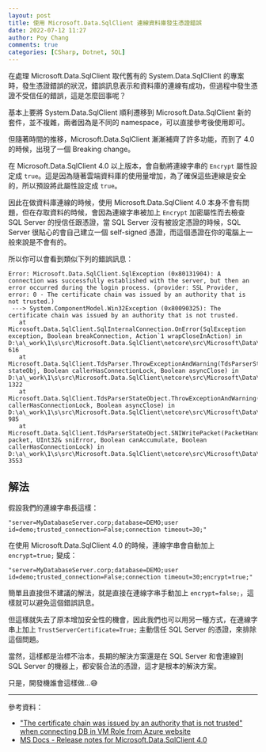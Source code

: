 ```yaml
---
layout: post
title: 使用 Microsoft.Data.SqlClient 連線資料庫發生憑證錯誤
date: 2022-07-12 11:27
author: Poy Chang
comments: true
categories: [CSharp, Dotnet, SQL]
---
```


在處理 Microsoft.Data.SqlClient 取代舊有的 System.Data.SqlClient 的專案時，發生憑證錯誤的狀況，錯誤訊息表示和資料庫的連線有成功，但過程中發生憑證不受信任的錯誤，這是怎麼回事呢？

基本上要將 System.Data.SqlClient 順利遷移到 Microsoft.Data.SqlClient 新的套件，並不複雜，兩者因為是不同的 namespace，可以直接參考後使用即可。

但隨著時間的推移，Microsoft.Data.SqlClient 漸漸補齊了許多功能，而到了 4.0 的時候，出現了一個 Breaking change。

在 Microsoft.Data.SqlClient 4.0 以上版本，會自動將連線字串的 `Encrypt` 屬性設定成 `true`。這是因為隨著雲端資料庫的使用量增加，為了確保這些連線是安全的，所以預設將此屬性設定成 `true`。

因此在做資料庫連線的時候，使用 Microsoft.Data.SqlClient 4.0 本身不會有問題，但在存取資料的時候，會因為連線字串被加上 `Encrypt` 加密屬性而去檢查 SQL Server 的授信任跟憑證，當 SQL Server 沒有被設定憑證的時候，SQL Server 很貼心的會自己建立一個 self-signed 憑證，而這個憑證在你的電腦上一般來說是不會有的。

所以你可以會看到類似下列的錯誤訊息：

```log
Error: Microsoft.Data.SqlClient.SqlException (0x80131904): A connection was successfully established with the server, but then an error occurred during the login process. (provider: SSL Provider, error: 0 - The certificate chain was issued by an authority that is not trusted.)
 ---> System.ComponentModel.Win32Exception (0x80090325): The certificate chain was issued by an authority that is not trusted.
   at Microsoft.Data.SqlClient.SqlInternalConnection.OnError(SqlException exception, Boolean breakConnection, Action`1 wrapCloseInAction) in D:\a\_work\1\s\src\Microsoft.Data.SqlClient\netcore\src\Microsoft\Data\SqlClient\SqlInternalConnection.cs:line 616
   at Microsoft.Data.SqlClient.TdsParser.ThrowExceptionAndWarning(TdsParserStateObject stateObj, Boolean callerHasConnectionLock, Boolean asyncClose) in D:\a\_work\1\s\src\Microsoft.Data.SqlClient\netcore\src\Microsoft\Data\SqlClient\TdsParser.cs:line 1322
   at Microsoft.Data.SqlClient.TdsParserStateObject.ThrowExceptionAndWarning(Boolean callerHasConnectionLock, Boolean asyncClose) in D:\a\_work\1\s\src\Microsoft.Data.SqlClient\netcore\src\Microsoft\Data\SqlClient\TdsParserStateObject.cs:line 985
   at Microsoft.Data.SqlClient.TdsParserStateObject.SNIWritePacket(PacketHandle packet, UInt32& sniError, Boolean canAccumulate, Boolean callerHasConnectionLock) in D:\a\_work\1\s\src\Microsoft.Data.SqlClient\netcore\src\Microsoft\Data\SqlClient\TdsParserStateObject.cs:line 3553
```

## 解法

假設我們的連線字串長這樣：

```
"server=MyDatabaseServer.corp;database=DEMO;user id=demo;trusted_connection=False;connection timeout=30;"
```

在使用 Microsoft.Data.SqlClient 4.0 的時候，連線字串會自動加上 `encrypt=true;` 變成：

```log
"server=MyDatabaseServer.corp;database=DEMO;user id=demo;trusted_connection=False;connection timeout=30;encrypt=true;"
```

簡單且直接但不建議的解法，就是直接在連線字串手動加上 `encrypt=false;`，這樣就可以避免這個錯誤訊息。

但這樣就失去了原本增加安全性的機會，因此我們也可以用另一種方式，在連線字串上加上 `TrustServerCertificate=True;` 主動信任 SQL Server 的憑證，來排除這個問題。

當然，這樣都是治標不治本，長期的解決方案還是在 SQL Server 和會連線到 SQL Server 的機器上，都安裝合法的憑證，這才是根本的解決方案。

只是，開發機誰會這樣做...😅

----------

參考資料：

* ["The certificate chain was issued by an authority that is not trusted" when connecting DB in VM Role from Azure website](https://stackoverflow.com/questions/17615260/the-certificate-chain-was-issued-by-an-authority-that-is-not-trusted-when-conn)
* [MS Docs - Release notes for Microsoft.Data.SqlClient 4.0](https://docs.microsoft.com/en-us/sql/connect/ado-net/introduction-microsoft-data-sqlclient-namespace?view=sql-server-ver15#breaking-changes-in-40?WT.mc_id=DT-MVP-5003022)
